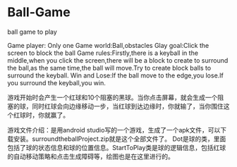 # Ball-Game
ball game to play

Game player: Only one
Game world:Ball,obstacles
Glay goal:Click the screen to block the ball
Game rules:Firstly,there is a keyball in the middle,when you click the screen,there will be a block to create to surround the ball,as the same time,the ball will move.Try to create block balls to surround the keyball.
Win and Lose:If the ball move to the edge,you lose.If you surround the keyball,you win.

游戏开始时会产生一个红球和10个阻塞的黑球。当你点击屏幕，就会生成一个阻塞的球，同时红球会向边缘移动一步，当红球到达边缘时，你就输了，当你围住这个红球时，你就赢了。

游戏文件介绍：是用android studio写的一个游戏，生成了一个apk文件，可以下载安装。surroundtheballProject.zip就是这个全部文件了。
Dot是球的类，里面包括了球的状态信息和球的位置信息。StartToPlay类是球的逻辑信息，包括红球的自动移动策略和点击生成障碍等，绘图也是在这里进行的。
